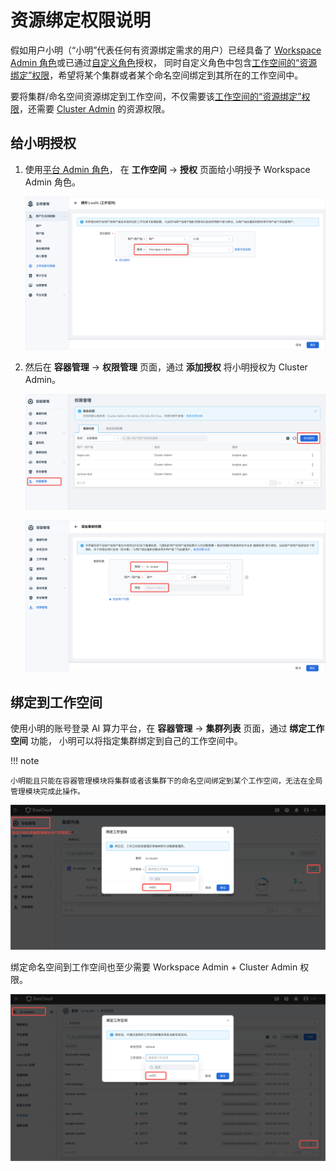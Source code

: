 # 资源绑定权限说明

假如用户小明（“小明”代表任何有资源绑定需求的用户）已经具备了
[Workspace Admin 角色](../access-control/role.md#_4)或已通过[自定义角色](../access-control/custom-role.md)授权，
同时自定义角色中包含[工作空间的“资源绑定”权限](./ws-permission.md#_3)，希望将某个集群或者某个命名空间绑定到其所在的工作空间中。

要将集群/命名空间资源绑定到工作空间，不仅需要该[工作空间的“资源绑定”权限](./ws-permission.md#_3)，还需要
[Cluster Admin](../../../kpanda/permissions/permission-brief.md#cluster-admin) 的资源权限。

## 给小明授权

1. 使用[平台 Admin 角色](../access-control/role.md#_2)，
   在 **工作空间** -> **授权** 页面给小明授予 Workspace Admin 角色。

    ![资源绑定](../images/wsbind1.png)

1. 然后在 **容器管理** -> **权限管理** 页面，通过 **添加授权** 将小明授权为 Cluster Admin。

    ![集群授权1](../images/wsbind2.png)

    ![集群授权2](../images/wsbind3.png)

## 绑定到工作空间

使用小明的账号登录 AI 算力平台，在 **容器管理** -> **集群列表** 页面，通过 **绑定工作空间** 功能，
小明可以将指定集群绑定到自己的工作空间中。

!!! note

    小明能且只能在容器管理模块将集群或者该集群下的命名空间绑定到某个工作空间，无法在全局管理模块完成此操作。

![cluster绑定](../images/wsbind4.png)

绑定命名空间到工作空间也至少需要 Workspace Admin + Cluster Admin 权限。

![ns绑定](../images/wsbind5.png)
